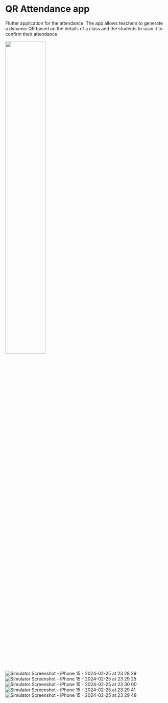 # QR Attendance app

Flutter application for the attendance. The app allows teachers to generate a dynamic QR based on the details of a class and the students to scan it to confirm their attendance.


<img src="https://github.com/ismail036/qr-attencance-app/assets/90846601/4147c2f5-11b7-48cb-be89-9d1f370eb0bc" width=50% height=50%>

![Simulator Screenshot - iPhone 15 - 2024-02-25 at 23 28 29](https://github.com/ismail036/qr-attencance-app/assets/90846601/4147c2f5-11b7-48cb-be89-9d1f370eb0bc)
![Simulator Screenshot - iPhone 15 - 2024-02-25 at 23 29 25](https://github.com/ismail036/qr-attencance-app/assets/90846601/210e5fc6-b4fb-44c3-8bcc-be8e90afcb82)
![Simulator Screenshot - iPhone 15 - 2024-02-25 at 23 30 00](https://github.com/ismail036/qr-attencance-app/assets/90846601/3ea5e2b3-6130-499b-9559-e7e9f3551507)
![Simulator Screenshot - iPhone 15 - 2024-02-25 at 23 29 41](https://github.com/ismail036/qr-attencance-app/assets/90846601/029deae1-f9eb-4490-9ffb-74212f4edb5e)
![Simulator Screenshot - iPhone 15 - 2024-02-25 at 23 29 48](https://github.com/ismail036/qr-attencance-app/assets/90846601/6885960a-fdd0-4013-b9b4-b2c38d1da513)
